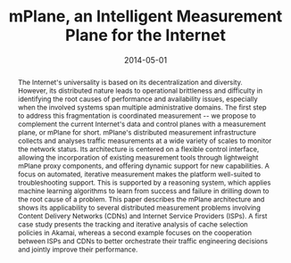 ---
title: mPlane, an Intelligent Measurement Plane for the Internet
authors:
  - B. Trammell
  - P. Casas
  - D. Rossi
  - A. Bär
  - Z. Ben Houidi
  - I. Leontiadis
  - T. Szemethy
  - M. Mellia
publication: In *IEEE Communications Magazine* vol. 42 no. 5, May 2014
publication_short: In *IEEE CommMag*, May 2014
date: 2014-05-01
abstract: The Internet's universality is based on its decentralization and diversity. However, its distributed nature leads to operational brittleness and difficulty in identifying the root causes of performance and availability issues, especially when the involved systems span multiple administrative domains. The first step to address this fragmentation is coordinated measurement -- we propose to complement the current Internet's data and control planes with a measurement plane, or mPlane for short. mPlane's distributed measurement infrastructure collects and analyses traffic measurements at a wide variety of scales to monitor the network status. Its architecture is centered on a flexible control interface, allowing the incorporation of existing measurement tools through lightweight mPlane proxy components, and offering dynamic support for new capabilities. A focus on automated, iterative measurement makes the platform well-suited to troubleshooting support. This is supported by a reasoning system, which applies machine learning algorithms to learn from success and failure in drilling down to the root cause of a problem. This paper describes the mPlane architecture and shows its applicability to several distributed measurement problems involving Content Delivery Networks (CDNs) and Internet Service Providers (ISPs). A first case study presents the tracking and iterative analysis of cache selection policies in Akamai, whereas a second example focuses on the cooperation between ISPs and CDNs to better orchestrate their traffic engineering decisions and jointly improve their performance.
abstract_short: We propose to complement the current Internet's data and control planes with a measurement plane, or mPlane for short. mPlane's distributed measurement infrastructure collects and analyses traffic measurements at a wide variety of scales to monitor the network status. Its architecture is centered on a flexible control interface, allowing the incorporation of existing measurement tools through lightweight mPlane proxy components, and offering dynamic support for new capabilities. A focus on automated, iterative measurement makes the platform well-suited to troubleshooting support.  
math: false
selected: false
image: 
image_preview:
url_pdf: http://porto.polito.it/2565554/1/mplane_camre.pdf
url_code: https://github.com/mami-project/mplane-sdk
url_project: http://ict-mplane.eu/
---
